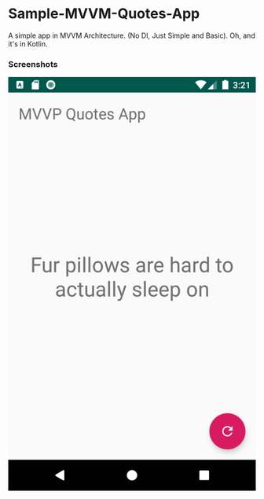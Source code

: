 # Sample-MVVM-Quotes-App
A simple app in MVVM Architecture. (No DI, Just Simple and Basic). Oh, and it's in Kotlin. 

### Screenshots 
![Screen - 1](https://github.com/NandanSatheesh/Sample-MVVM-Quotes-App/blob/master/app/Screenshot_1.png)

